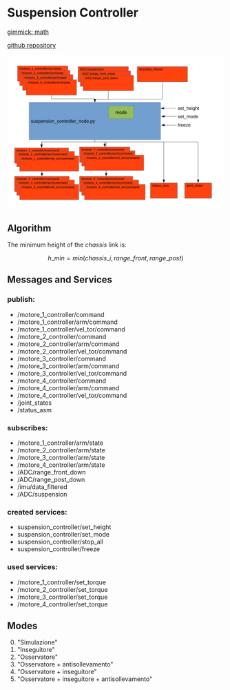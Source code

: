 # Suspension Controller

[gimmick: math]()

[github repository](https://github.com/team-diana/suspension/tree/master/src/suspension_controller)

![suspension_controller graph](/extra/graphs/suspension_controller.svg)

## Algorithm

The minimum height of the *chassis* link is:


$$  h\_{min} = min(chassis\_{i}, range\_{front},  range\_{post})  $$


## Messages and Services

### publish:
  - /motore_1_controller/command
  - /motore_1_controller/arm/command
  - /motore_1_controller/vel_tor/command
  - /motore_2_controller/command
  - /motore_2_controller/arm/command
  - /motore_2_controller/vel_tor/command
  - /motore_3_controller/command
  - /motore_3_controller/arm/command
  - /motore_3_controller/vel_tor/command
  - /motore_4_controller/command
  - /motore_4_controller/arm/command
  - /motore_4_controller/vel_tor/command
  - /joint_states
  - /status_asm

### subscribes:

  - /motore_1_controller/arm/state
  - /motore_2_controller/arm/state
  - /motore_3_controller/arm/state
  - /motore_4_controller/arm/state
  - /ADC/range_front_down
  - /ADC/range_post_down
  - /imu/data_filtered
  - /ADC/suspension

### created services:

  - suspension_controller/set_height
  - suspension_controller/set_mode
  - suspension_controller/stop_all
  - suspension_controller/freeze

### used services:

  - /motore_1_controller/set_torque
  - /motore_2_controller/set_torque
  - /motore_3_controller/set_torque
  - /motore_4_controller/set_torque

## Modes

0. "Simulazione"
1. "Inseguitore"
2. "Osservatore"
3. "Osservatore + antisollevamento"
4. "Osservatore + inseguitore"
5. "Osservatore + inseguitore + antisollevamento"


